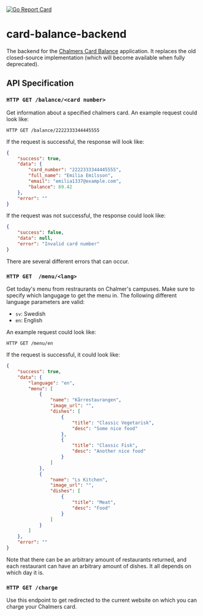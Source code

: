 [![Go Report Card](https://goreportcard.com/badge/github.com/hsson/card-balance-backend)](https://goreportcard.com/report/github.com/hsson/card-balance-backend)

# card-balance-backend

The backend for the [Chalmers Card Balance](https://play.google.com/store/apps/details?id=se.creotec.chscardbalance2) application. It replaces the old closed-source implementation (which will become available when fully deprecated).

## API Specification
### ```HTTP GET /balance/<card number> ```
Get information about a specified chalmers card. An example request could look like:
```
HTTP GET /balance/2222333344445555
```
If the request is successful, the response will look like:
``` json
{
    "success": true,
    "data": {
        "card_number": "2222333344445555",
        "full_name": "Emilia Emilsson",
        "email": "emilia1337@example.com",
        "balance": 69.42
    },
    "error": ""
}
```

If the request was not successful, the response could look like:
``` json
{
    "success": false,
    "data": null,
    "error": "Invalid card number"
}
```
There are several different errors that can occur.

### ```HTTP GET  /menu/<lang>```
Get today's menu from restraurants on Chalmer's campuses. Make sure to specify which langugage to get the menu in. The following different language parameters are valid:
- ```sv```: Swedish
- ```en```: English

An example request could look like:
```
HTTP GET /menu/en
```
If the request is successful, it could look like:
``` json
{
    "success": true,
    "data": {
        "language": "en",
        "menu": [
            {
                "name": "Kårrestaurangen",
                "image_url": "",
                "dishes": [
                    {
                        "title": "Classic Vegetarisk",
                        "desc": "Some nice food"
                    },
                    {
                        "title": "Classic Fisk",
                        "desc": "Another nice food"
                    }
                ]
            },
            {
                "name": "Ls Kitchen",
                "image_url": "",
                "dishes": [
                    {
                        "title": "Meat",
                        "desc": "Food"
                    }
                ]
            }
        ]
    },
    "error": ""
}
```
Note that there can be an arbitrary amount of restaurants returned, and each restaurant can have an arbitrary amount of dishes. It all depends on which day it is.

### ```HTTP GET /charge```
Use this endpoint to get redirected to the current website on which you can charge your Chalmers card.